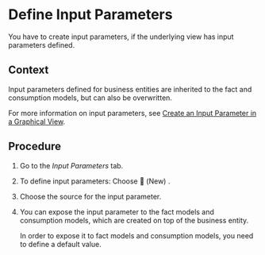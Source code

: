 <!-- loiof06393a58e3940ebb38d192c9481e130 -->

<link rel="stylesheet" type="text/css" href="../css/sap-icons.css"/>

# Define Input Parameters

You have to create input parameters, if the underlying view has input parameters defined.



## Context

Input parameters defined for business entities are inherited to the fact and consumption models, but can also be overwritten.

For more information on input parameters, see [Create an Input Parameter in a Graphical View](../create-an-input-parameter-in-a-graphical-view-53fa99a.md).



## Procedure

1.  Go to the *Input Parameters* tab.

2.  To define input parameters: Choose <span class="FPA-icons-V3"></span> \(New\) .

3.  Choose the source for the input parameter.

4.  You can expose the input parameter to the fact models and consumption models, which are created on top of the business entity.

    In order to expose it to fact models and consumption models, you need to define a default value.


